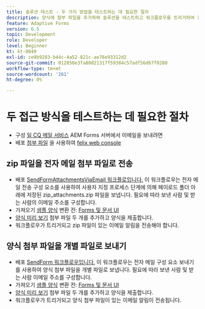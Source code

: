 ```yaml
---
title: 솔루션 테스트 - 두 가지 방법을 테스트하는 데 필요한 절차
description: 양식에 첨부 파일을 추가하여 솔루션을 테스트하고 워크플로우를 트리거하여 전자 메일을 보냅니다.
feature: Adaptive Forms
version: 6.5
topic: Development
role: Developer
level: Beginner
kt: kt-8049
exl-id: ce9b9203-b44c-4a52-821c-ae76e93312d2
source-git-commit: 012850e3fa80021317f59384c57adf56d67f0280
workflow-type: tm+mt
source-wordcount: '261'
ht-degree: 0%

---
```


# 두 접근 방식을 테스트하는 데 필요한 절차

* 구성 [일 CQ 메일 서비스](https://experienceleague.adobe.com/docs/experience-manager-65/administering/operations/notification.html?lang=en#configuring-the-mail-service) AEM Forms 서버에서 이메일을 보내려면
* 배포 [첨부 파일](assets/formattachments.formattachments.core-1.0-SNAPSHOT.jar) 을 사용하여 [felix web console](http://localhost:4502/system/console/bundles)

## zip 파일을 전자 메일 첨부 파일로 전송



* 배포 [SendFormAttachmentsViaEmail 워크플로입니다.](assets/zipped-form-attachments-model.zip) 이 워크플로우는 전자 메일 전송 구성 요소를 사용하여 사용자 지정 프로세스 단계에 의해 페이로드 폴더 아래에 저장된 zip_attachments.zip 파일을 보냅니다. 필요에 따라 보낸 사람 및 받는 사람의 이메일 주소를 구성합니다.
* 가져오기 [샘플 양식](assets/zip-form-attachments-form.zip) 변환 전: [Forms 및 문서 UI](http://localhost:4502/aem/forms.html/content/dam/formsanddocuments)
* [양식 미리 보기](http://localhost:4502/content/dam/formsanddocuments/zippformattachments/jcr:content?wcmmode=disabled) 첨부 파일 두 개를 추가하고 양식을 제출합니다.
* 워크플로우가 트리거되고 zip 파일이 있는 이메일 알림을 전송해야 합니다.

## 양식 첨부 파일을 개별 파일로 보내기

* 배포 [SendForm 워크플로우입니다.](assets/send-form-attachments-model.zip) 이 워크플로우는 전자 메일 구성 요소 보내기를 사용하여 양식 첨부 파일을 개별 파일로 보냅니다. 필요에 따라 보낸 사람 및 받는 사람 이메일 주소를 구성합니다.
* 가져오기 [샘플 양식](assets/send-list-attachments-form.zip) 변환 전: [Forms 및 문서 UI](http://localhost:4502/aem/forms.html/content/dam/formsanddocuments)
* [양식 미리 보기](http://localhost:4502/content/dam/formsanddocuments/sendlistofattachments/jcr:content?wcmmode=disabled) 첨부 파일 두 개를 추가하고 양식을 제출합니다.
* 워크플로우가 트리거되고 양식 첨부 파일이 있는 이메일 알림이 전송됩니다.
